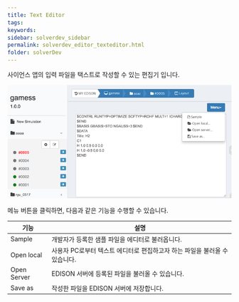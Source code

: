 ```yaml
---
title: Text Editor
tags: 
keywords:
sidebar: solverdev_sidebar
permalink: solverdev_editor_texteditor.html
folder: solverDev
---
```


사이언스 앱의 입력 파일을 택스트로 작성할 수 있는 편집기 입니다.

![텍스트 에디터](/images/solverdev/06/text2.png)

메뉴 버튼을 클릭하면, 다음과 같은 기능을 수행할 수 있습니다.

|기능|설명|
|--|--|
|Sample|개발자가 등록한 샘플 파일을 에디터로 불러옵니다.|
|Open local|사용자 PC로부터 텍스트 에디터로 편집하고자 하는 파일을 불러올 수 있습니다.|
|Open Server|EDISON 서버에 등록된 파일을 불러올 수 있습니다.|
|Save as |작성한 파일을 EDISON 서버에 저장합니다.|
